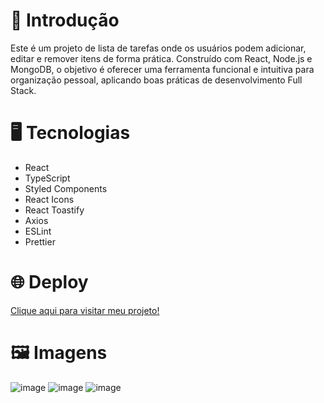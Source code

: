 <h1>📝 Introdução</h1>

<p>Este é um projeto de lista de tarefas onde os usuários podem adicionar, editar e remover itens de forma prática. Construído com React, Node.js e MongoDB, o objetivo é oferecer uma ferramenta funcional e intuitiva para organização pessoal, aplicando boas práticas de desenvolvimento Full Stack.

</p>

<h1>🖥️ Tecnologias</h1>

<ul>
  <li>React</li>
  <li>TypeScript</li>
  <li>Styled Components</li>
  <li>React Icons</li>
  <li>React Toastify</li>
  <li>Axios</li>
  <li>ESLint</li>
  <li>Prettier</li>
</ul>

<h1>🌐 Deploy</h1>
<a href="https://todos-system.vercel.app">Clique aqui para visitar meu projeto!</a>

<h1>🖼️ Imagens</h1>

![image](https://github.com/user-attachments/assets/dfa81b30-b5a7-47c2-818d-bb2fdbac46e1)
![image](https://github.com/user-attachments/assets/e8a04898-43d8-456f-a3f8-615b5b168b81)
![image](https://github.com/user-attachments/assets/26e236aa-a8f0-4479-975a-03d4023da50e)
